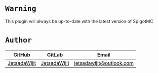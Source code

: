 # `Warning`

This plugin will always be up-to-date with the latest version of SpigotMC

# `Author`

|GitHub|GitLab|Email|
|-|-|-|
|[JetsadaWijit](https://github.com/JetsadaWijit)|[JetsadaWijit](https://gitlab.com/JetsadaWijit)|jetsadawijit@outlook.com|